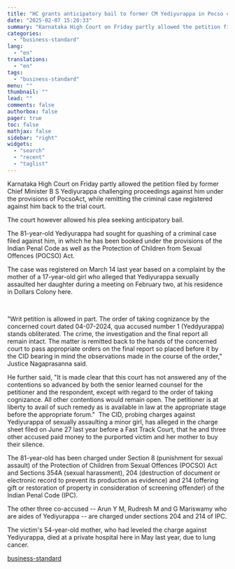 ```yaml
---
title: "HC grants anticipatory bail to former CM Yediyurappa in Pocso case"
date: "2025-02-07 15:20:33"
summary: "Karnataka High Court on Friday partly allowed the petition filed by former Chief Minister B S Yediyurappa challenging proceedings against him under the provisions of PocsoAct, while remitting the criminal case registered against him back to the trial court. The court however allowed his plea seeking anticipatory bail. The 81-year-old..."
categories:
  - "business-standard"
lang:
  - "en"
translations:
  - "en"
tags:
  - "business-standard"
menu: ""
thumbnail: ""
lead: ""
comments: false
authorbox: false
pager: true
toc: false
mathjax: false
sidebar: "right"
widgets:
  - "search"
  - "recent"
  - "taglist"
---
```


Karnataka High Court on Friday partly allowed the petition filed by former Chief Minister B S Yediyurappa challenging proceedings against him under the provisions of PocsoAct, while remitting the criminal case registered against him back to the trial court.

The court however allowed his plea seeking anticipatory bail.

The 81-year-old Yediyurappa had sought for quashing of a criminal case filed against him, in which he has been booked under the provisions of the Indian Penal Code as well as the Protection of Children from Sexual Offences (POCSO) Act.

The case was registered on March 14 last year based on a complaint by the mother of a 17-year-old girl who alleged that Yediyurappa sexually assaulted her daughter during a meeting on February two, at his residence in Dollars Colony here.

 

"Writ petition is allowed in part. The order of taking cognizance by the concerned court dated 04-07-2024, qua accused number 1 (Yeddyurappa) stands obliterated. The crime, the investigation and the final report all remain intact. The matter is remitted back to the hands of the concerned court to pass appropriate orders on the final report so placed before it by the CID bearing in mind the observations made in the course of the order," Justice Nagaprasanna said.

He further said, "It is made clear that this court has not answered any of the contentions so advanced by both the senior learned counsel for the petitioner and the respondent, except with regard to the order of taking cognizance. All other contentions would remain open. The petitioner is at liberty to avail of such remedy as is available in law at the appropriate stage before the appropriate forum." 
The CID, probing charges against Yediyurappa of sexually assaulting a minor girl, has alleged in the charge sheet filed on June 27 last year before a Fast Track Court, that he and three other accused paid money to the purported victim and her mother to buy their silence.

The 81-year-old has been charged under Section 8 (punishment for sexual assault) of the Protection of Children from Sexual Offences (POCSO) Act and Sections 354A (sexual harassment), 204 (destruction of document or electronic record to prevent its production as evidence) and 214 (offering gift or restoration of property in consideration of screening offender) of the Indian Penal Code (IPC).

The other three co-accused -- Arun Y M, Rudresh M and G Mariswamy who are aides of Yediyurappa -- are charged under sections 204 and 214 of IPC.

The victim's 54-year-old mother, who had leveled the charge against Yediyurappa, died at a private hospital here in May last year, due to lung cancer.

[business-standard](https://www.business-standard.com/india-news/hc-grants-anticipatory-bail-to-former-cm-yediyurappa-in-pocso-case-125020700593_1.html)
